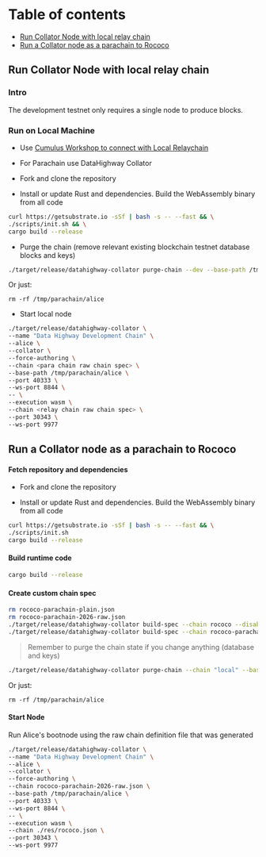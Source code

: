 # Table of contents

* [Run Collator Node with local relay chain](#chapter-f21efd)
* [Run a Collator node as a parachain to Rococo](#chapter-f0264f)

## Run Collator Node with local relay chain <a id="chapter-f21efd"></a>

### Intro

The development testnet only requires a single node to produce blocks.

### Run on Local Machine

* Use [Cumulus Workshop to connect with Local Relaychain](https://docs.substrate.io/tutorials/v3/cumulus/start-relay/)

* For Parachain use DataHighway Collator

* Fork and clone the repository

* Install or update Rust and dependencies. Build the WebAssembly binary from all code

```bash
curl https://getsubstrate.io -sSf | bash -s -- --fast && \
./scripts/init.sh && \
cargo build --release
```

* Purge the chain (remove relevant existing blockchain testnet database blocks and keys)

```bash
./target/release/datahighway-collator purge-chain --dev --base-path /tmp/parachain/alice

```

Or just:
```
rm -rf /tmp/parachain/alice
```

* Start local node

```bash
./target/release/datahighway-collator \
--name "Data Highway Development Chain" \
--alice \
--collator \
--force-authoring \
--chain <para chain raw chain spec> \
--base-path /tmp/parachain/alice \
--port 40333 \
--ws-port 8844 \
-- \
--execution wasm \
--chain <relay chain raw chain spec> \
--port 30343 \
--ws-port 9977
```

## Run a Collator node as a parachain to Rococo <a id="chapter-f0264f"></a>

#### Fetch repository and dependencies

* Fork and clone the repository

* Install or update Rust and dependencies. Build the WebAssembly binary from all code

```bash
curl https://getsubstrate.io -sSf | bash -s -- --fast && \
./scripts/init.sh
cargo build --release
```

#### Build runtime code

```bash
cargo build --release
```

#### Create custom chain spec

```bash
rm rococo-parachain-plain.json
rm rococo-parachain-2026-raw.json
./target/release/datahighway-collator build-spec --chain rococo --disable-default-bootnode > rococo-parachain-plain.json
./target/release/datahighway-collator build-spec --chain rococo-parachain-plain.json --raw --disable-default-bootnode > rococo-parachain-2026-raw.json

```


> Remember to purge the chain state if you change anything (database and keys)

```bash
./target/release/datahighway-collator purge-chain --chain "local" --base-path /tmp/parachain/alice

```

Or just:
```
rm -rf /tmp/parachain/alice
```

#### Start Node

Run Alice's bootnode using the raw chain definition file that was generated

```bash
./target/release/datahighway-collator \
--name "Data Highway Development Chain" \
--alice \
--collator \
--force-authoring \
--chain rococo-parachain-2026-raw.json \
--base-path /tmp/parachain/alice \
--port 40333 \
--ws-port 8844 \
-- \
--execution wasm \
--chain ./res/rococo.json \
--port 30343 \
--ws-port 9977
```
